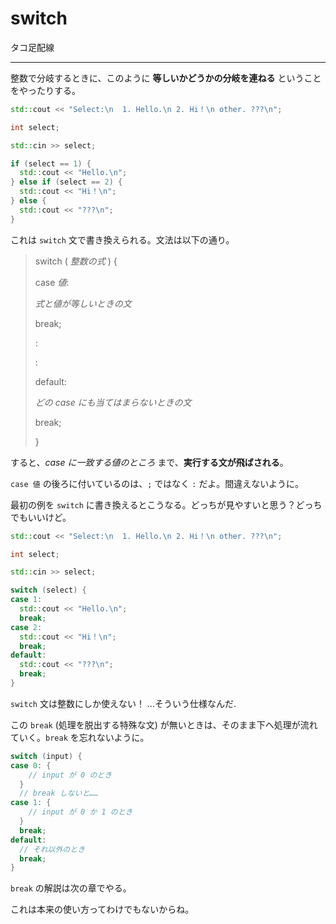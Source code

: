# switch

タコ足配線

---

整数で分岐するときに、このように **等しいかどうかの分岐を連ねる** ということをやったりする。

```cpp
std::cout << "Select:\n  1. Hello.\n 2. Hi！\n other. ???\n";

int select;

std::cin >> select;

if (select == 1) {
  std::cout << "Hello.\n";
} else if (select == 2) {
  std::cout << "Hi！\n";
} else {
  std::cout << "???\n";
}
```

これは `switch` 文で書き換えられる。文法は以下の通り。

> switch ( *整数の式* ) {
> 
> case *値*:
> 
>   *式と値が等しいときの文*
> 
>   break;
> 
>   :
> 
>   :
> 
> default:
> 
>   *どの case にも当てはまらないときの文*
> 
>   break;
> 
> }

すると、*case に一致する値のところ* まで、**実行する文が飛ばされる**。

`case 値` の後ろに付いているのは、`;` ではなく `:` だよ。間違えないように。


最初の例を `switch` に書き換えるとこうなる。どっちが見やすいと思う？どっちでもいいけど。

```cpp
std::cout << "Select:\n  1. Hello.\n 2. Hi！\n other. ???\n";

int select;

std::cin >> select;

switch (select) {
case 1:
  std::cout << "Hello.\n";
  break;
case 2:
  std::cout << "Hi！\n";
  break;
default:
  std::cout << "???\n";
  break;
}
```

`switch` 文は整数にしか使えない！ ...そういう仕様なんだ.

この `break` (処理を脱出する特殊な文) が無いときは、そのまま下へ処理が流れていく。`break` を忘れないように。

```cpp
switch (input) {
case 0: {
    // input が 0 のとき
  }
  // break しないと……
case 1: {
    // input が 0 か 1 のとき
  }
  break;
default:
  // それ以外のとき
  break;
}
```

`break` の解説は次の章でやる。

これは本来の使い方ってわけでもないからね。
